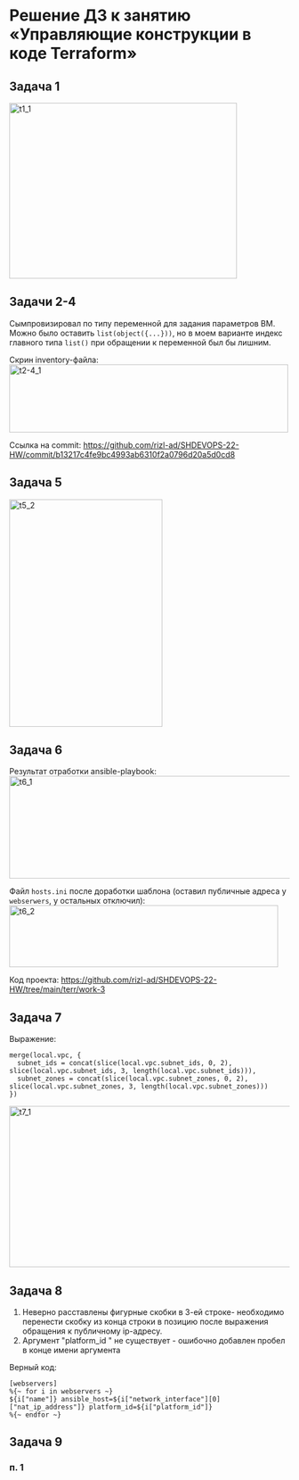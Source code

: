 # Решение ДЗ к занятию «Управляющие конструкции в коде Terraform»

## Задача 1

<img width="409" height="315" alt="t1_1" src="https://github.com/user-attachments/assets/50dc7775-0564-473d-a2d1-ec2f42452368" />

## Задачи 2-4
Сымпровизировал по типу переменной для задания параметров ВМ. Можно было оставить `list(object({...}))`, но в моем варианте индекс главного типа `list()` при обращении к переменной был бы лишним.

Скрин inventory-файла:  
<img width="501" height="122" alt="t2-4_1" src="https://github.com/user-attachments/assets/946bebfd-1e1c-4aad-8e1c-6eba067b5ebc" />


Ссылка на commit: https://github.com/rizl-ad/SHDEVOPS-22-HW/commit/b13217c4fe9bc4993ab6310f2a0796d20a5d0cd8

## Задача 5
<img width="275" height="408" alt="t5_2" src="https://github.com/user-attachments/assets/a4333c77-6d41-4c1b-b8b1-78a8fda02632" />

## Задача 6
Результат отработки ansible-playbook:  
<img width="646" height="184" alt="t6_1" src="https://github.com/user-attachments/assets/3468dbcd-5901-41da-b8c0-17958ddfb910" />


Файл `hosts.ini` после доработки шаблона (оставил публичные адреса у `webserwers`, у остальных отключил):
<img width="483" height="111" alt="t6_2" src="https://github.com/user-attachments/assets/564c1100-8c5a-44d0-8dae-d08539bd104b" />


Код проекта: https://github.com/rizl-ad/SHDEVOPS-22-HW/tree/main/terr/work-3

## Задача 7
Выражение:  
```
merge(local.vpc, {
  subnet_ids = concat(slice(local.vpc.subnet_ids, 0, 2), slice(local.vpc.subnet_ids, 3, length(local.vpc.subnet_ids))),
  subnet_zones = concat(slice(local.vpc.subnet_zones, 0, 2), slice(local.vpc.subnet_zones, 3, length(local.vpc.subnet_zones)))
})
```

<img width="566" height="289" alt="t7_1" src="https://github.com/user-attachments/assets/6f860262-afa6-469f-87e8-6d7c1f33ea3d" />

## Задача 8
1. Неверно расставлены фигурные скобки в 3-ей строке- необходимо перенести скобку из конца строки в позицию после выражения обращения к публичному ip-адресу.
2. Аргумент "platform_id " не существует - ошибочно добавлен пробел в конце имени аргумента

Верный код:
```
[webservers]
%{~ for i in webservers ~}
${i["name"]} ansible_host=${i["network_interface"][0]["nat_ip_address"]} platform_id=${i["platform_id"]}
%{~ endfor ~}
```

## Задача 9
### п. 1
